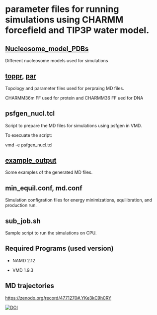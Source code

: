 # parameter files for running simulations using CHARMM forcefield and TIP3P water model.

## [Nucleosome_model_PDBs](Nucleosome_model_PDBs)
Different nucleosome models used for simulations


##  [toppr](toppr), [par](par)
Topology and parameter files used for perpraing MD files.

CHARMM36m FF used for protein and CHARMM36 FF ued for DNA 

## psfgen_nucl.tcl 
Script to prepare the MD files for simulations using psfgen in VMD.

To execuate the script:

vmd -e psfgen_nucl.tcl 

## [example_output](example_output)
Some examples of the generated MD files. 

## min_equil.conf, md.conf
Simulation configration files for energy minimizations, equilibration, and production run.

## sub_job.sh
Sample script to run the simulations on CPU.

## Required Programs (used version)

* NAMD 2.12

* VMD 1.9.3

## MD trajectories

https://zenodo.org/record/4771270#.YKe3kC9h0RY

[![DOI](https://zenodo.org/badge/DOI/10.5281/zenodo.4771270.svg)](https://doi.org/10.5281/zenodo.4771270)
